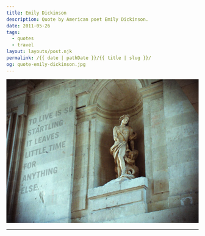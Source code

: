 ```yaml
---
title: Emily Dickinson
description: Quote by American poet Emily Dickinson.
date: 2011-05-26
tags: 
  - quotes
  - travel
layout: layouts/post.njk
permalink: /{{ date | pathDate }}/{{ title | slug }}/
og: quote-emily-dickinson.jpg
---
```


![To live is so startling it leaves little time for anything else.](/img/quote-emily-dickinson.jpg)

---
